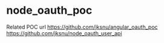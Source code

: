 # node_oauth_poc
Related POC url
  https://github.com/jksnu/angular_oauth_poc
  https://github.com/jksnu/node_oauth_user_api